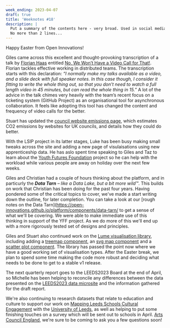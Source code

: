```yaml
---
week_ending: 2023-04-07
draft: true
title: 'Weeknotes #18'
description: |
  Put a summary of the contents here - very broad. Used in social media links etc.
  No more than 2 lines...
---
```





Happy Easter from Open Innovations!

Giles came across this excellent and thought-provoking transcription of a talk by [Florian Haas](https://mastodon.social/@xahteiwi) entitled [No, We Won’t Have a Video Call for That!](https://xahteiwi.eu/resources/presentations/no-we-wont-have-a-video-call-for-that/). Florian tackles effective working in distributed teams. The transcription starts with this declaration: _“I normally make my talks available as a video, and a slide deck with full speaker notes. In this case though, I consider it fitting to write the whole thing out, so that you don’t need to watch a full length video in 45 minutes, but can read the whole thing in 15.”_ A lot of the advice in the talk chimes very heavily with the team’s recent focus on a ticketing system (GitHub Project) as an organisational tool for asynchronous collaboration. It feels like adopting this tool has changed the content and frequency of video calls for the better.

Stuart has updated the [council website emissions page](https://open-innovations.github.io/council-website-emissions/), which estimates CO2 emissions by websites for UK councils, and details how they could do better.

With the LSIP project in its latter stages, Luke has been busy making small tweaks across the site and adding a new page of visulaisations using new apprenticeship data. He has aslo spent time speaking to Giles and Taz to learn about the [Youth Futures Foundation](https://youthfuturesfoundation.org/) project so he can help with the workload while various people are away on holiday over the next few weeks.

Giles and Christian had a couple of hours thinking about the platform, and in particurly the _**Data Tarn** &ndash; like a Data Lake, but a bit more wild&trade;_. This builds on work that Christian has been doing for the past four years. Having pondered some of the critical topics to cover, we've made a start writing down the outline, for later completion. You can take a look at our [rough notes on the Data Tarn](https://open-innovations.github.io/platform/components/data-tarn/ to get a sense of what we'll be covering. We were able to make immediate use of this thinking in support of the YFF project. As we do more of this we'll end up with a more rigorously tested set of designs and principles.

Giles and Stuart also continued work on the [Lume visualisation library](https://open-innovations.github.io/oi-lume-charts/), including adding 
a [treemap component](https://open-innovations.github.io/oi-lume-charts/samples/hierarchy/tree-map/),
an [svg map component](https://open-innovations.github.io/oi-lume-charts/samples/map/svg/) and
a [scatter plot component](https://open-innovations.github.io/oi-lume-charts/samples/chart/scatter/).
The library has passed the point now where we have a good working set of visualisation types.
After the Easter break, we plan to spend some time making the code more robust and deciding what needs to be done to get to a stable v1 release.

The next quarterly report goes to the LEEDS2023 Board at the end of April, so Michelle has been helping to reconcile any differences between the data presented on the [LEEDS2023 data microsite](https://data.leeds2023.co.uk/) and the information gathered for the draft report. 

We're also continuing to research datasets that relate to education and culture to support our work on [Mapping Leeds Schools Cultural Engagement](https://open-innovations.github.io/leeds-schools-cultural-engagement/) with the [University of Leeds](https://eps.leeds.ac.uk/mechanical-engineering/staff/344/dr-briony-thomas), as well as helping to put some finishing touches on a survey which will be sent out to schools in April. [Arts Council England](https://www.artscouncil.org.uk/), we're sure to be coming to ask you a few questions soon!
